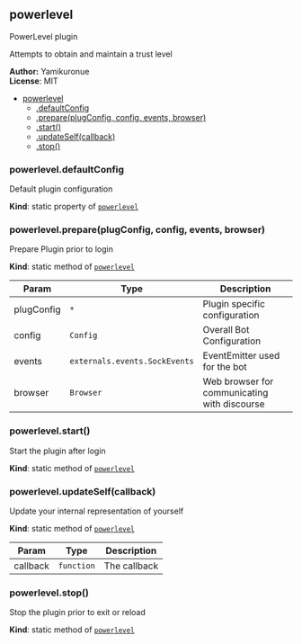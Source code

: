 <a name="module_powerlevel"></a>
## powerlevel
PowerLevel plugin

Attempts to obtain and maintain a trust level

**Author:** Yamikuronue  
**License**: MIT  

* [powerlevel](#module_powerlevel)
  * [.defaultConfig](#module_powerlevel.defaultConfig)
  * [.prepare(plugConfig, config, events, browser)](#module_powerlevel.prepare)
  * [.start()](#module_powerlevel.start)
  * [.updateSelf(callback)](#module_powerlevel.updateSelf)
  * [.stop()](#module_powerlevel.stop)

<a name="module_powerlevel.defaultConfig"></a>
### powerlevel.defaultConfig
Default plugin configuration

**Kind**: static property of <code>[powerlevel](#module_powerlevel)</code>  
<a name="module_powerlevel.prepare"></a>
### powerlevel.prepare(plugConfig, config, events, browser)
Prepare Plugin prior to login

**Kind**: static method of <code>[powerlevel](#module_powerlevel)</code>  

| Param | Type | Description |
| --- | --- | --- |
| plugConfig | <code>\*</code> | Plugin specific configuration |
| config | <code>Config</code> | Overall Bot Configuration |
| events | <code>externals.events.SockEvents</code> | EventEmitter used for the bot |
| browser | <code>Browser</code> | Web browser for communicating with discourse |

<a name="module_powerlevel.start"></a>
### powerlevel.start()
Start the plugin after login

**Kind**: static method of <code>[powerlevel](#module_powerlevel)</code>  
<a name="module_powerlevel.updateSelf"></a>
### powerlevel.updateSelf(callback)
Update your internal representation of yourself

**Kind**: static method of <code>[powerlevel](#module_powerlevel)</code>  

| Param | Type | Description |
| --- | --- | --- |
| callback | <code>function</code> | The callback |

<a name="module_powerlevel.stop"></a>
### powerlevel.stop()
Stop the plugin prior to exit or reload

**Kind**: static method of <code>[powerlevel](#module_powerlevel)</code>  
